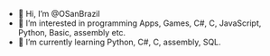 - 👋 Hi, I’m @OSanBrazil
- 👀 I’m interested in programming Apps, Games, C#, C, JavaScript, Python, Basic, assembly etc.
- 🌱 I’m currently learning Python, C#, C, assembly, SQL.

<!---
OSanBrazil/OSanBrazil is a ✨ special ✨ repository because its `README.md` (this file) appears on your GitHub profile.
You can click the Preview link to take a look at your changes.
--->
